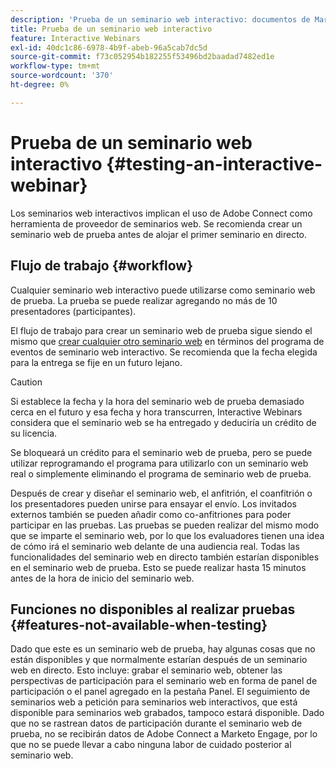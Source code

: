 ```yaml
---
description: 'Prueba de un seminario web interactivo: documentos de Marketo, documentación del producto'
title: Prueba de un seminario web interactivo
feature: Interactive Webinars
exl-id: 40dc1c86-6978-4b9f-abeb-96a5cab7dc5d
source-git-commit: f73c052954b182255f53496bd2baadad7482ed1e
workflow-type: tm+mt
source-wordcount: '370'
ht-degree: 0%

---
```


# Prueba de un seminario web interactivo {#testing-an-interactive-webinar}

Los seminarios web interactivos implican el uso de Adobe Connect como herramienta de proveedor de seminarios web. Se recomienda crear un seminario web de prueba antes de alojar el primer seminario en directo.

## Flujo de trabajo {#workflow}

Cualquier seminario web interactivo puede utilizarse como seminario web de prueba. La prueba se puede realizar agregando no más de 10 presentadores (participantes).

El flujo de trabajo para crear un seminario web de prueba sigue siendo el mismo que [crear cualquier otro seminario web](/help/marketo/product-docs/demand-generation/events/interactive-webinars/create-an-interactive-webinar.md) en términos del programa de eventos de seminario web interactivo. Se recomienda que la fecha elegida para la entrega se fije en un futuro lejano.

>[!CAUTION]
>
>Si establece la fecha y la hora del seminario web de prueba demasiado cerca en el futuro y esa fecha y hora transcurren, Interactive Webinars considera que el seminario web se ha entregado y deduciría un crédito de su licencia.

Se bloqueará un crédito para el seminario web de prueba, pero se puede utilizar reprogramando el programa para utilizarlo con un seminario web real o simplemente eliminando el programa de seminario web de prueba.

Después de crear y diseñar el seminario web, el anfitrión, el coanfitrión o los presentadores pueden unirse para ensayar el envío. Los invitados externos también se pueden añadir como co-anfitriones para poder participar en las pruebas. Las pruebas se pueden realizar del mismo modo que se imparte el seminario web, por lo que los evaluadores tienen una idea de cómo irá el seminario web delante de una audiencia real. Todas las funcionalidades del seminario web en directo también estarían disponibles en el seminario web de prueba. Esto se puede realizar hasta 15 minutos antes de la hora de inicio del seminario web.

## Funciones no disponibles al realizar pruebas {#features-not-available-when-testing}

Dado que este es un seminario web de prueba, hay algunas cosas que no están disponibles y que normalmente estarían después de un seminario web en directo. Esto incluye: grabar el seminario web, obtener las perspectivas de participación para el seminario web en forma de panel de participación o el panel agregado en la pestaña Panel. El seguimiento de seminarios web a petición para seminarios web interactivos, que está disponible para seminarios web grabados, tampoco estará disponible. Dado que no se rastrean datos de participación durante el seminario web de prueba, no se recibirán datos de Adobe Connect a Marketo Engage, por lo que no se puede llevar a cabo ninguna labor de cuidado posterior al seminario web.
